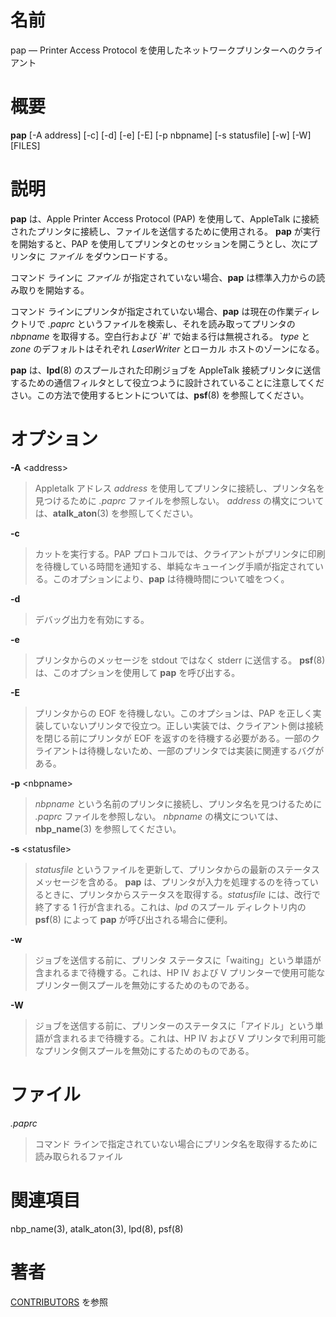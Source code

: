 # 名前

pap — Printer Access Protocol を使用したネットワークプリンターへのクライアント

# 概要

**pap** [-A address] [-c] [-d] [-e] [-E] [-p nbpname] [-s statusfile] [-w] [-W] [FILES]

# 説明

**pap** は、Apple Printer Access Protocol (PAP) を使用して、AppleTalk に接続されたプリンタに接続し、ファイルを送信するために使用される。 **pap** が実行を開始すると、PAP を使用してプリンタとのセッションを開こうとし、次にプリンタに *ファイル* をダウンロードする。

コマンド ラインに *ファイル* が指定されていない場合、**pap** は標準入力からの読み取りを開始する。

コマンド ラインにプリンタが指定されていない場合、**pap** は現在の作業ディレクトリで *.paprc*
というファイルを検索し、それを読み取ってプリンタの *nbpname* を取得する。空白行および \`*\#*' で始まる行は無視される。 *type*
と *zone* のデフォルトはそれぞれ *LaserWriter* とローカル ホストのゾーンになる。

**pap** は、**lpd**(8) のスプールされた印刷ジョブを AppleTalk
接続プリンタに送信するための通信フィルタとして役立つように設計されていることに注意してください。この方法で使用するヒントについては、**psf**(8)
を参照してください。

# オプション

**-A** <address\>

> Appletalk アドレス *address*
を使用してプリンタに接続し、プリンタ名を見つけるために *.paprc*
ファイルを参照しない。 *address* の構文については、**atalk_aton**(3)
を参照してください。

**-c**

> カットを実行する。PAP
プロトコルでは、クライアントがプリンタに印刷を待機している時間を通知する、単純なキューイング手順が指定されている。このオプションにより、**pap**
は待機時間について嘘をつく。

**-d**

> デバッグ出力を有効にする。

**-e**

> プリンタからのメッセージを stdout ではなく stderr に送信する。
**psf**(8) は、このオプションを使用して **pap** を呼び出する。

**-E**

> プリンタからの EOF を待機しない。このオプションは、PAP
を正しく実装していないプリンタで役立つ。正しい実装では、クライアント側は接続を閉じる前にプリンタが
EOF
を返すのを待機する必要がある。一部のクライアントは待機しないため、一部のプリンタでは実装に関連するバグがある。

**-p** <nbpname\>

> *nbpname* という名前のプリンタに接続し、プリンタ名を見つけるために
*.paprc* ファイルを参照しない。 *nbpname*
の構文については、**nbp_name**(3) を参照してください。

**-s** <statusfile\>

> *statusfile* というファイルを更新して、プリンタからの最新のステータス
メッセージを含める。 **pap**
は、プリンタが入力を処理するのを待っているときに、プリンタからステータスを取得する。*statusfile*
には、改行で終了する 1 行が含まれる。これは、*lpd* のスプール
ディレクトリ内の **psf**(8) によって **pap** が呼び出される場合に便利。

**-w**

> ジョブを送信する前に、プリンタ
ステータスに「waiting」という単語が含まれるまで待機する。これは、HP IV
および V
プリンターで使用可能なプリンター側スプールを無効にするためのものである。

**-W**

> ジョブを送信する前に、プリンターのステータスに「アイドル」という単語が含まれるまで待機する。これは、HP
IV および V
プリンタで利用可能なプリンタ側スプールを無効にするためのものである。

# ファイル

*.paprc*

> コマンド
ラインで指定されていない場合にプリンタ名を取得するために読み取られるファイル

# 関連項目

nbp_name(3), atalk_aton(3), lpd(8), psf(8)

# 著者

[CONTRIBUTORS](https://netatalk.io/contributors) を参照
